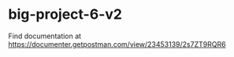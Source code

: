 # big-project-6-v2

Find documentation at https://documenter.getpostman.com/view/23453139/2s7ZT9RQR6
